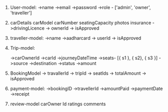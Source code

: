 1. User-model:
    ->name
    ->email
    ->password
    ->role - ['admin', 'owner', 'traveller']

2. carDetails
    carModel
    carNumber
    seatingCapacity
    photos
    insurance
    ->drivingLicence
    -> ownerId 
    -> isApproved

3. traveller-model:
    ->name
    ->aadharcard
    -> userId
    -> isApproved

4. Trip-model:
    
     ->carOwnerId
     ->carId 
     ->journeyDateTime
     ->seats- [{ s1 }, { s2}, { s3 }]
     ->source
     ->destination
     ->status
     ->amount


5. BookingModel
    -> travallerId
    -> tripId
    -> seatIds 
    -> totalAmount
    -> isApproved

6. payment-model:
    ->bookingID
    ->travellerId
    ->amountPaid
    ->paymentDate
    ->receipt



8. review-model
    carOwner Id
    ratings
    comments


